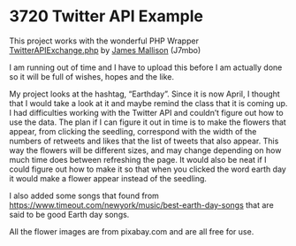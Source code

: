 # 3720 Twitter API Example

This project works with the wonderful PHP Wrapper [TwitterAPIExchange.php](https://github.com/j7mbo/twitter-api-php) by [James Mallison](https://www.j7mbo.com/) (J7mbo) 

I am running out of time and I have to upload this before I am actually done so it will be full of wishes, hopes and the like.  

My project looks at the hashtag, “Earthday”. Since it is now April, I thought that I would take a look at it and maybe remind the class that it is coming up. I had difficulties working with the Twitter API and couldn’t figure out how to use the data.  The plan if I can figure it out in time is to make the flowers that appear, from clicking the seedling, correspond with the width of the numbers of retweets and likes that the list of tweets that also appear. This way the flowers will be different sizes, and may change depending on how much time does between refreshing the page. It would also be neat if I could figure out how to make it so that when you clicked the word earth day it would make a flower appear instead of the seedling. 

I also added some songs that found from https://www.timeout.com/newyork/music/best-earth-day-songs that are said to be good Earth day songs.  

All the flower images are from pixabay.com and are all free for use.  